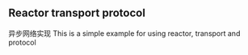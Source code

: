 ## Reactor transport protocol ##
异步网络实现
This is a simple example for using reactor, transport and protocol
